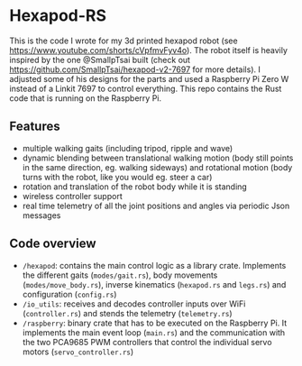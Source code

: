 # Hexapod-RS

This is the code I wrote for my 3d printed hexapod robot (see https://www.youtube.com/shorts/cVpfmvFyv4o). The robot itself is heavily inspired by the one @SmallpTsai built (check out https://github.com/SmallpTsai/hexapod-v2-7697 for more details). I adjusted some of his designs for the parts and used a Raspberry Pi Zero W instead of a Linkit 7697 to control everything. This repo contains the Rust code that is running on the Raspberry Pi.

## Features
- multiple walking gaits (including tripod, ripple and wave)
- dynamic blending between translational walking motion (body still points in the same direction, eg. walking sideways) and rotational motion (body turns with the robot, like you would eg. steer a car)
- rotation and translation of the robot body while it is standing
- wireless controller support
- real time telemetry of all the joint positions and angles via periodic Json messages

## Code overview
- `/hexapod`: contains the main control logic as a library crate. Implements the different gaits (`modes/gait.rs`), body movements (`modes/move_body.rs`), inverse kinematics (`hexapod.rs` and `legs.rs`) and configuration (`config.rs`)
- `/io_utils`: receives and decodes controller inputs over WiFi (`controller.rs`) and stends the telemetry (`telemetry.rs`)
- `/raspberry`: binary crate that has to be executed on the Raspberry Pi. It implements the main event loop (`main.rs`) and the communication with the two PCA9685 PWM controllers that control the individual servo motors (`servo_controller.rs`)
